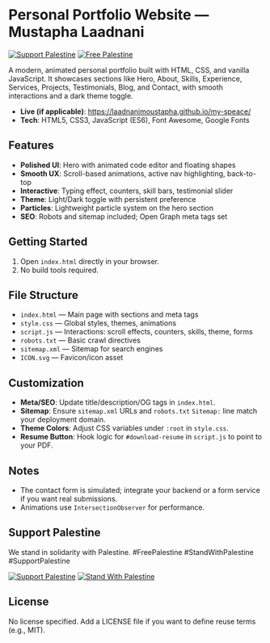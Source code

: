 # Personal Portfolio Website — Mustapha Laadnani

[![Support Palestine](https://img.shields.io/badge/Support-Palestine-000000?labelColor=007A3D&color=CE1126)](#support-palestine) [![Free Palestine](https://img.shields.io/badge/Free-Palestine-CE1126?labelColor=000000&color=007A3D)](#support-palestine)

A modern, animated personal portfolio built with HTML, CSS, and vanilla JavaScript. It showcases sections like Hero, About, Skills, Experience, Services, Projects, Testimonials, Blog, and Contact, with smooth interactions and a dark theme toggle.

- **Live (if applicable)**: https://laadnanimoustapha.github.io/my-speace/
- **Tech**: HTML5, CSS3, JavaScript (ES6), Font Awesome, Google Fonts

## Features
- **Polished UI**: Hero with animated code editor and floating shapes
- **Smooth UX**: Scroll-based animations, active nav highlighting, back-to-top
- **Interactive**: Typing effect, counters, skill bars, testimonial slider
- **Theme**: Light/Dark toggle with persistent preference
- **Particles**: Lightweight particle system on the hero section
- **SEO**: Robots and sitemap included; Open Graph meta tags set

## Getting Started
1. Open `index.html` directly in your browser.
2. No build tools required.

## File Structure
- `index.html` — Main page with sections and meta tags
- `style.css` — Global styles, themes, animations
- `script.js` — Interactions: scroll effects, counters, skills, theme, forms
- `robots.txt` — Basic crawl directives
- `sitemap.xml` — Sitemap for search engines
- `ICON.svg` — Favicon/icon asset

## Customization
- **Meta/SEO**: Update title/description/OG tags in `index.html`.
- **Sitemap**: Ensure `sitemap.xml` URLs and `robots.txt` `Sitemap:` line match your deployment domain.
- **Theme Colors**: Adjust CSS variables under `:root` in `style.css`.
- **Resume Button**: Hook logic for `#download-resume` in `script.js` to point to your PDF.

## Notes
- The contact form is simulated; integrate your backend or a form service if you want real submissions.
- Animations use `IntersectionObserver` for performance.

## Support Palestine
We stand in solidarity with Palestine. #FreePalestine #StandWithPalestine #SupportPalestine

[![Support Palestine](https://img.shields.io/badge/Support-Palestine-000000?labelColor=007A3D&color=CE1126)](#) [![Stand With Palestine](https://img.shields.io/badge/Stand%20With-Palestine-007A3D?labelColor=000000&color=CE1126)](#)

## License
No license specified. Add a LICENSE file if you want to define reuse terms (e.g., MIT).
